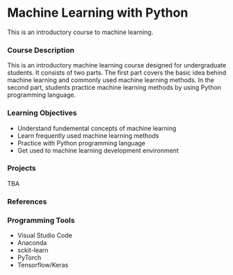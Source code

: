 # Machine Learning with Python

This is an introductory course to machine learning. 

### Course Description

This is an introductory machine learning course designed for undergraduate students. It consists of two parts. The first part covers the basic idea behind machine learning and commonly used machine learning methods. In the second part, students practice machine learning methods by using Python programming language.

### Learning Objectives

- Understand fundemental concepts of machine learning
- Learn frequently used machine learning methods
- Practice with Python programming language
- Get used to machine learning development environment

### Projects

TBA

### References

### Programming Tools
- Visual Studio Code
- Anaconda
- sckit-learn
- PyTorch
- Tensorflow/Keras
